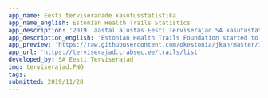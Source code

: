 ```yaml
---
app_name: Eesti terviseradade kasutusstatistika
app_name_english: Estonian Health Trails Statistics
app_description: '2019. aastal alustas Eesti Terviserajad SA kasutustatistika kogumise testimist üle Eesti terviseradadel ja tervisespordikeskustes. Projekt on arendamisjärgus, seadmed testimisel, võrgustik laienemas ning lisandub andmeanalüüs. Projekt saab teoks Kultuuriministeeriumi, Merko, Eesti Energia ja Swedbanki toel. Eesti Terviseradade võrgustikku kuulub üle 100 raja ning on suurim liikumisharrastuse mõjutaja Eestis.'
app_description_english: 'Estonian Health Trails Foundation started to collect statistics of movement over Estonia health trails and recreational sports centres. Project is in development process, testing sensors, network increasing and data analytics tools developing. Project is supported by Ministry of Culture, Merko, Eesti Energia and Swedbank. Estonian Health Trails network is the biggest influencer of physical activity and moving in Estonia with over 100 health trails.'
app_preview: 'https://raw.githubusercontent.com/okestonia/jkan/master/img/terviserajad.PNG'
app_url: 'https://terviserajad.crabsec.ee/trails/list'
developed_by: SA Eesti Terviserajad
img: terviserajad.PNG
tags:
submitted: 2019/11/28
---
```


